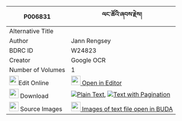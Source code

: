 |P006831|ལང་ཚོའི་ཞབས་རྗེས། 
| --- | --- 
|Alternative Title |
|Author| Jann Rengsey
|BDRC ID | W24823
|Creator | Google OCR
|Number of Volumes| 1
|<img width="25" src="https://img.icons8.com/color/25/000000/edit-property.png">Edit Online| [<img width="25" src="https://avatars.githubusercontent.com/u/45091458?s=200&v=4"> Open in Editor](http://editor.openpecha.org/P006831)
|<img width="25" src="https://img.icons8.com/fluent/48/000000/download-2.png"/>  Download | [![](https://img.icons8.com/color/20/000000/txt.png)Plain Text](https://github.com/Openpecha/P006831/releases/download/v1/langtso_i_shyabje_plain_P006831.zip), [![](https://img.icons8.com/color/20/000000/txt.png)Text with Pagination](https://github.com/Openpecha/P006831/releases/download/v1/langtso_i_shyabje_pages_P006831.zip)
|<img width="25" src="https://img.icons8.com/plasticine/100/000000/pictures-folder.png"/>  Source Images | [<img width="25" src="https://library.bdrc.io/icons/BUDA-small.svg"> Images of text file open in BUDA](https://library.bdrc.io/show/bdr:W24823)